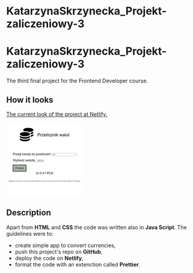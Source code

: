 # KatarzynaSkrzynecka_Projekt-zaliczeniowy-3

# KatarzynaSkrzynecka_Projekt-zaliczeniowy-3

The third final project for the Frontend Developer course.

## How it looks

[The current look of the project at Netlify.](https://kat-skrzynecka-projekt-zaliczeniowy-3.netlify.app/)

![Main page screenshot 1](/assets/screenshot.jpg)

## Description

Apart from **HTML** and **CSS** the code was written also in **Java Script**.
The guidelines were to:

- create simple app to convert currencies,
- push this project's repo on **GitHub**,
- deploy the code on **Netlify**,
- format the code with an extenction called **Prettier**.
